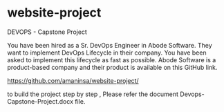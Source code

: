 # website-project
DEVOPS - Capstone Project

You have been hired as a Sr. DevOps Engineer in Abode Software. They want to
implement DevOps Lifecycle in their company. You have been asked to
implement this lifecycle as fast as possible. Abode Software is a product-based
company and their product is available on this GitHub link.

https://github.com/amaninsa/website-project/

to build the project step by step , Please refer the document Devops-Capstone-Project.docx file.










